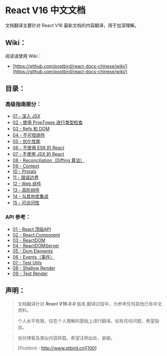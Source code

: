 # React V16 中文文档

文档翻译主要针对 React V16 最新文档的内容翻译，用于加深理解。

## Wiki：

阅读请使用 Wiki：

- [https://github.com/postbird/react-docs-chinese/wiki/](https://github.com/postbird/react-docs-chinese/wiki/)

## 目录：

### 高级指南部分：
- [01 - 深入 JSX][1]
- [02 - 使用 PropTypes 进行类型检查][2]
- [03 - Refs 和 DOM][3]
- [04 - 不可控组件][4]
- [05 - 优化性能][5]
- [06 - 不使用 ES6 的 React][6]
- [07 - 不使用 JSX 的 React][7]
- [08 - Reconciliation（Diffing 算法）][8]
- [09 - Context][9]
- [10 - Protals][10]
- [11 - 错误边界][11]
- [12 - Web 组件][12]
- [13 - 高阶组件][13]
- [14 - 与其他库集成][14]
- [15 - 可访问性][15]

### API 参考：

- [01 - React 顶级API](./react-reference/01-react-api.md)
- [02 - React.Component](./react-reference/02-react-component.md)
- [03 - ReactDOM](./react-reference/03-react-dom.md)
- [04 - ReactDOMServer](./react-reference/04-react-dom-server.md)
- [05 - Dom Elements](./react-reference/05-dom-elements.md)
- [06 - Events（事件）](./react-reference/06-events.md)
- [07 - Test Utils](./react-reference/07-test-utils.md)
- [08 - Shallow Render](./react-reference/08-shallow-render.md)
- [09 - Test Render](./react-reference/09-test-render.md)

## 声明：

> 文档翻译针对 ***React V16.0.0*** 版本,翻译过程中，为参考任何其他已有中文资料。

> 个人水平有限，仅在个人理解的基础上进行翻译。如有任何问题，希望指出。

> 任何博客及类似内容转载，希望注明出处，谢谢。

> [Postbird - http://www.ptbird.cn][100]

[100]: http://www.ptbird.cn
[1]: ./react-advanced-guide/01-jsx-in-depth.md
[2]: ./react-advanced-guide/02-typechecking-with-proptypes.md
[3]: ./react-advanced-guide/03-refs-and-the-dom.md
[4]: ./react-advanced-guide/04-uncontrolled-components.md
[5]: ./react-advanced-guide/05-optimizing-performance.md
[6]: ./react-advanced-guide/06-react-without-es6.md
[7]: ./react-advanced-guide/07-react-without-jsx.md
[8]: ./react-advanced-guide/08-reconciliation.md
[9]: ./react-advanced-guide/09-context.md
[10]: ./react-advanced-guide/10-protals.md
[11]: ./react-advanced-guide/11-error-boundaries.md
[12]: ./react-advanced-guide/12-web-components.md
[13]: ./react-advanced-guide/13-higher-order-components.md
[14]: ./react-advanced-guide/14-integrating-with-other-libraries.md
[15]: ./react-advanced-guide/15-accessibility.md
